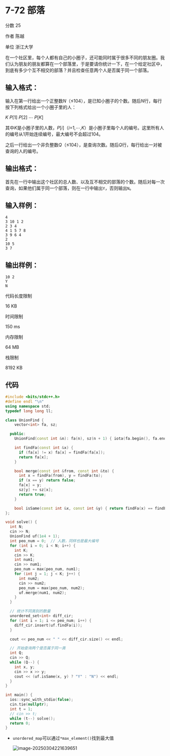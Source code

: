 # **7-72 部落**

分数 25

作者 陈越

单位 浙江大学

在一个社区里，每个人都有自己的小圈子，还可能同时属于很多不同的朋友圈。我们认为朋友的朋友都算在一个部落里，于是要请你统计一下，在一个给定社区中，到底有多少个互不相交的部落？并且检查任意两个人是否属于同一个部落。

## 输入格式：

输入在第一行给出一个正整数*N*（≤104），是已知小圈子的个数。随后*N*行，每行按下列格式给出一个小圈子里的人：

*K* *P*[1] *P*[2] ⋯ *P*[*K*]

其中*K*是小圈子里的人数，*P*[*i*]（*i*=1,⋯,*K*）是小圈子里每个人的编号。这里所有人的编号从1开始连续编号，最大编号不会超过104。

之后一行给出一个非负整数*Q*（≤104），是查询次数。随后*Q*行，每行给出一对被查询的人的编号。

## 输出格式：

首先在一行中输出这个社区的总人数、以及互不相交的部落的个数。随后对每一次查询，如果他们属于同一个部落，则在一行中输出`Y`，否则输出`N`。

## 输入样例：

```in
4
3 10 1 2
2 3 4
4 1 5 7 8
3 9 6 4
2
10 5
3 7
```

## 输出样例：

```out
10 2
Y
N
```

代码长度限制

16 KB

时间限制

150 ms

内存限制

64 MB

栈限制

8192 KB

## 代码

```cpp
#include <bits/stdc++.h>
#define endl "\n"
using namespace std;
typedef long long ll;

class UnionFind {
    vector<int> fa, sz;

  public:
    UnionFind(const int &n): fa(n), sz(n + 1) { iota(fa.begin(), fa.end(), 0); }

    int findFa(const int &x) {
      if (fa[x] != x) fa[x] = findFa(fa[x]);
      return fa[x];
    }

    bool merge(const int &from, const int &to) {
      int x = findFa(from), y = findFa(to);
      if (x == y) return false;
      fa[x] = y;
      sz[y] += sz[x];
      return true;
    }

    bool isSame(const int &x, const int &y) { return findFa(x) == findFa(y); }
};

void solve() {
  int N;
  cin >> N;
  UnionFind uf(1e4 + 1);
  int peo_num = 0;  // 人数，同样也是最大编号
  for (int i = 0; i < N; i++) {
    int K;
    cin >> K;
    int num1;
    cin >> num1;
    peo_num = max(peo_num, num1);
    for (int j = 1; j < K; j++) {
      int num2;
      cin >> num2;
      peo_num = max(peo_num, num2);
      uf.merge(num1, num2);
    }
  }

  // 统计不同类别的数量
  unordered_set<int> diff_cir;
  for (int i = 1; i <= peo_num; i++) {
    diff_cir.insert(uf.findFa(i));
  }

  cout << peo_num << " " << diff_cir.size() << endl;

  // 开始查询两个是否属于同一类
  int Q;
  cin >> Q;
  while (Q--) {
    int x, y;
    cin >> x >> y;
    cout << (uf.isSame(x, y) ? "Y" : "N") << endl;
  }
}

int main() {
  ios::sync_with_stdio(false);
  cin.tie(nullptr);
  int t = 1;
  // cin >> t;
  while (t--) solve();
  return 0;
}
```

- `unordered_map`可以通过`*max_element()`找到最大值

  ![image-20250304221639651](https://gitee.com/chen-houchao/images/raw/master/img/20250304221639715.png)